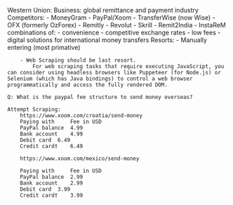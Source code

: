 Western Union:
    Business: global remittance and payment industry
    Competitors:
        - MoneyGram
        - PayPal/Xoom
        - TransferWise (now Wise)
        - OFX (formerly OzForex)
        - Remitly
        - Revolut
        - Skrill
        - Remit2India
        - InstaReM
        combinations of:
            - convenience
            - competitive exchange rates
            - low fees
            - digital solutions for international money transfers
    Resorts:
        - Manually entering (most primative)

        - Web Scraping should be last resort.
            For web scraping tasks that require executing JavaScript, you can consider using headless browsers like Puppeteer (for Node.js) or Selenium (which has Java bindings) to control a web browser programmatically and access the fully rendered DOM.

    Q: What is the paypal fee structure to send money overseas?

    Attempt Scraping:
        https://www.xoom.com/croatia/send-money
        Paying with 	Fee in USD
        PayPal balance 	4.99
        Bank account 	4.99
        Debit card 	6.49
        Credit card† 	6.49

        https://www.xoom.com/mexico/send-money

        Paying with 	Fee in USD
        PayPal balance 	2.99
        Bank account 	2.99
        Debit card 	3.99
        Credit card† 	3.99
